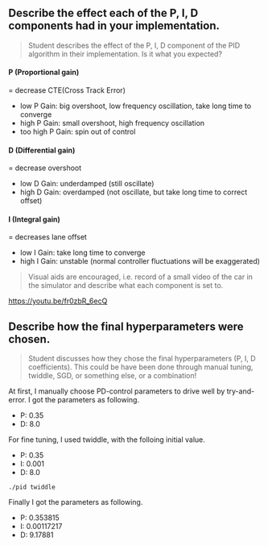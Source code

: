## Describe the effect each of the P, I, D components had in your implementation.

>Student describes the effect of the P, I, D component of the PID algorithm in their implementation. Is it what you expected?

#### P (Proportional gain)

= decrease CTE(Cross Track Error)

* low P Gain: big overshoot, low frequency oscillation, take long time to converge
* high P Gain: small overshoot, high frequency oscillation
* too high P Gain: spin out of control

#### D (Differential gain)

= decrease overshoot

* low D Gain: underdamped (still oscillate)
* high D Gain: overdamped (not oscillate, but take long time to correct offset)

#### I (Integral gain)

= decreases lane offset

* low I Gain: take long time to converge
* high I Gain: unstable (normal controller fluctuations will be exaggerated)

>Visual aids are encouraged, i.e. record of a small video of the car in the simulator and describe what each component is set to.

https://youtu.be/fr0zbR_6ecQ

## Describe how the final hyperparameters were chosen.

>Student discusses how they chose the final hyperparameters (P, I, D coefficients). This could be have been done through manual tuning, twiddle, SGD, or something else, or a combination!

At first, I manually choose PD-control parameters to drive well by try-and-error. I got the parameters as following.

- P: 0.35
- D: 8.0

For fine tuning, I used twiddle, with the folloing initial value.

- P: 0.35
- I: 0.001
- D: 8.0

```
./pid twiddle
```

Finally I got the parameters as following.

- P: 0.353815
- I: 0.00117217
- D: 9.17881
